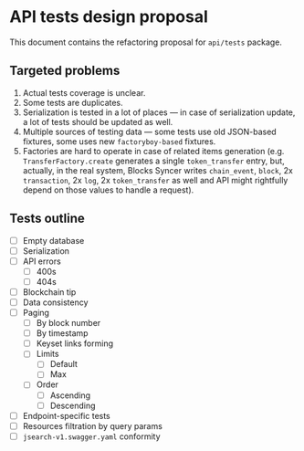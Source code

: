 # API tests design proposal

This document contains the refactoring proposal for `api/tests` package.

## Targeted problems

1. Actual tests coverage is unclear.
1. Some tests are duplicates.
1. Serialization is tested in a lot of places — in case of serialization update,
a lot of tests should be updated as well.
1. Multiple sources of testing data — some tests use old JSON-based fixtures,
some uses new `factoryboy-based` fixtures.
1. Factories are hard to operate in case of related items generation (e.g.
`TransferFactory.create` generates a single `token_transfer` entry, but,
actually, in the real system, Blocks Syncer writes `chain_event`, `block`,
2x `transaction`, 2x `log`, 2x `token_transfer` as well and API might rightfully
depend on those values to handle a request).

## Tests outline

* [ ] Empty database
* [ ] Serialization
* [ ] API errors
    * [ ] 400s
    * [ ] 404s
* [ ] Blockchain tip
* [ ] Data consistency
* [ ] Paging
    * [ ] By block number
    * [ ] By timestamp
    * [ ] Keyset links forming
    * [ ] Limits
        * [ ] Default
        * [ ] Max
    * [ ] Order
        * [ ] Ascending
        * [ ] Descending
* [ ] Endpoint-specific tests
* [ ] Resources filtration by query params
* [ ] `jsearch-v1.swagger.yaml` conformity
